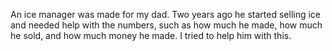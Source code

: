 An ice manager was made for my dad. Two years ago he started selling ice and needed help with the numbers, such as how much he made, how much he sold, and how much money he made. I tried to help him with this.
